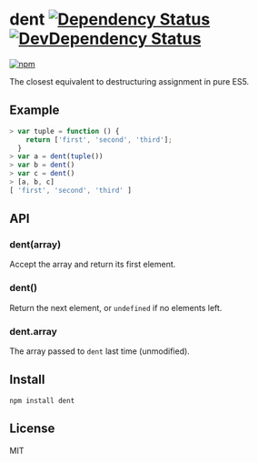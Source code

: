 # dent [![Dependency Status][david-badge]][david] [![DevDependency Status][david-dev-badge]][david-dev]

[![npm](https://nodei.co/npm/dent.png)](https://nodei.co/npm/dent/)

[david-badge]: https://david-dm.org/eush77/dent.png
[david]: https://david-dm.org/eush77/dent
[david-dev-badge]: https://david-dm.org/eush77/dent/dev-status.png
[david-dev]: https://david-dm.org/eush77/dent#info=devDependencies

The closest equivalent to destructuring assignment in pure ES5.

## Example

```js
> var tuple = function () {
    return ['first', 'second', 'third'];
  }
> var a = dent(tuple())
> var b = dent()
> var c = dent()
> [a, b, c]
[ 'first', 'second', 'third' ]
```

## API

### dent(array)

Accept the array and return its first element.

### dent()

Return the next element, or `undefined` if no elements left.

### dent.array

The array passed to `dent` last time (unmodified).

## Install

```shell
npm install dent
```

## License

MIT